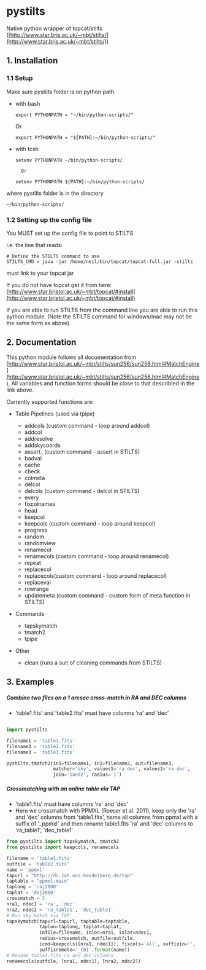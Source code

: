 # pystilts
Native python wrapper of topcat/stilts ([http://www.star.bris.ac.uk/~mbt/stilts/](http://www.star.bris.ac.uk/~mbt/stilts/))

## 1. Installation

### 1.1 Setup

Make sure pystilts folder is on python path

* with bash
    ```
    export PYTHONPATH = "~/bin/python-scripts/"
    ```
    Or 
    ```
    export PYTHONPATH = "${PATH}:~/bin/python-scripts/"
    ```
* with tcsh
 
    ```
    setenv PYTHONPATH ~/bin/python-scripts/
    ```
        Or 
    ```
    setenv PYTHONPATH ${PATH}:~/bin/python-scripts/
    ```

where pystilts folder is in the directory
```
~/bin/python-scripts/
```
### 1.2 Setting up the config file

You MUST set up the config file to point to STILTS

i.e. the line that reads:

```commandline
# Define the STILTS command to use
STILTS_CMD = java -jar /home/neil/bin/topcat/topcat-full.jar -stilts
```
must link to your topcat jar

If you do not have topcat get it from here: [http://www.star.bristol.ac.uk/~mbt/topcat/#install](http://www.star.bristol.ac.uk/~mbt/topcat/#install)

If you are able to run STILTS from the command line you are able to run this python module. (Note the STILTS command for windows/mac may not be the same form as above).

## 2. Documentation

This python module follows all documentation from [http://www.star.bristol.ac.uk/~mbt/stilts/sun256/sun256.html#MatchEngine](http://www.star.bristol.ac.uk/~mbt/stilts/sun256/sun256.html#MatchEngine).
All variables and function forms should be close to that describied in the link above.

Currently supported functions are:

* Table Pipelines (used via tpipe)
    * addcols (custom command - loop around addcol)
    * addcol
    * addresolve
    * addskycoords
    * assert_  (custom command - assert in STILTS)
    * badval
    * cache
    * check
    * colmeta
    * delcol
    * delcols (custom command - delcol in STILTS)
    * every
    * fixcolnames
    * head
    * keepcol
    * keepcols (custom command - loop around keepcol)
    * progress
    * random
    * randomview
    * renamecol 
    * renamecols (custom command - loop around renamecol)
    * repeat 
    * replacecol
    * replacecols(custom command - loop around replacecol)
    * replaceval
    * rowrange
    * updatemeta (custom command - custom form of meta function in STILTS)

* Commands
    * tapskymatch
    * tmatch2
    * tpipe

* Other
    * clean (runs a suit of cleaning commands from STILTS)

## 3. Examples

##### Combine two files on a 1 arcsec cross-match in RA and DEC columns
* 'table1.fits' and 'table2.fits' must have columns 'ra' and 'dec'

```python

import pystilts

filename1 = 'table1.fits'
filename2 = 'table2.fits'
filename3 = 'table3.fits'

pystilts.tmatch2(in1=filename1, in2=filename2, out=filename3,
                 matcher='sky', values1='ra dec', values2='ra dec',
                 join='1and2', radius='1')
```

##### Crossmatching with an online table via TAP

* 'table1.fits' must have columns 'ra' and 'dec'
* Here we crossmatch with PPMXL (Roeser et al. 2011), keep only the 'ra' and 'dec' columns from 'table1.fits', name all columns from ppmxl with a suffix of '_ppmxl' and then rename table1.fits 'ra' and 'dec' columns to 'ra_table1', 'dec_table1'

```python
from pystilts import tapskymatch, tmatch2
from pystilts import keepcols, renamecols

filename = 'table1.fits'
outfile = 'table2.fits'
name = 'ppmxl'
tapurl = "http://dc.zah.uni-heidelberg.de/tap"
taptable = "ppmxl.main"
taplong = 'raj2000'
taplat = 'dej2000'
crossmatch = 3
nra1, ndec1 = 'ra', 'dec'
nra2, ndec2 = 'ra_table1', 'dec_table1'
# Run sky match via TAP
tapskymatch(tapurl=tapurl, taptable=taptable,
            taplon=taplong, taplat=taplat,
            infile=filename, inlon=nra1, inlat=ndec1,
            radius=crossmatch, outfile=outfile,
            icmd=keepcols([nra1, ndec1]), fixcols='all', suffixin='',
            suffixremote='_{0}'.format(name))
# Rename table1.fits ra and dec columns
renamecols(outfile, [nra1, ndec1], [nra2, ndec2])
```